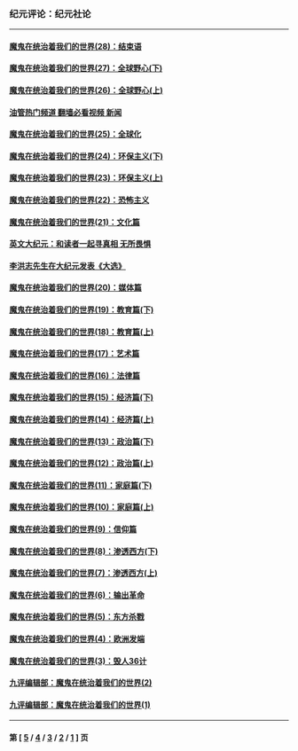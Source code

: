 ### 纪元评论：纪元社论
---
#### [魔鬼在统治着我们的世界(28)：结束语](../../pages/nsc422/n10936246.md?08140330) 
#### [魔鬼在统治着我们的世界(27)：全球野心(下)](../../pages/nsc422/n10928319.md?08140330) 
#### [魔鬼在统治着我们的世界(26)：全球野心(上)](../../pages/nsc422/n10900318.md?08140330) 
#### [油管热门频道 翻墙必看视频 新闻](ok?08140330)
#### [魔鬼在统治着我们的世界(25)：全球化](../../pages/nsc422/n10788205.md?08140330) 
#### [魔鬼在统治着我们的世界(24)：环保主义(下)](../../pages/nsc422/n10695307.md?08140330) 
#### [魔鬼在统治着我们的世界(23)：环保主义(上)](../../pages/nsc422/n10688613.md?08140330) 
#### [魔鬼在统治着我们的世界(22)：恐怖主义](../../pages/nsc422/n10614727.md?08140330) 
#### [魔鬼在统治着我们的世界(21)：文化篇](../../pages/nsc422/n10597706.md?08140330) 
#### [英文大纪元：和读者一起寻真相 无所畏惧](../../pages/nsc422/n12542027.md?08140330) 
#### [李洪志先生在大纪元发表《大选》](../../pages/nsc422/n12534746.md?08140330) 
#### [魔鬼在统治着我们的世界(20)：媒体篇](../../pages/nsc422/n10586579.md?08140330) 
#### [魔鬼在统治着我们的世界(19)：教育篇(下)](../../pages/nsc422/n10564808.md?08140330) 
#### [魔鬼在统治着我们的世界(18)：教育篇(上)](../../pages/nsc422/n10526970.md?08140330) 
#### [魔鬼在统治着我们的世界(17)：艺术篇](../../pages/nsc422/n10499093.md?08140330) 
#### [魔鬼在统治着我们的世界(16)：法律篇](../../pages/nsc422/n10485969.md?08140330) 
#### [魔鬼在统治着我们的世界(15)：经济篇(下)](../../pages/nsc422/n10469975.md?08140330) 
#### [魔鬼在统治着我们的世界(14)：经济篇(上)](../../pages/nsc422/n10457370.md?08140330) 
#### [魔鬼在统治着我们的世界(13)：政治篇(下)](../../pages/nsc422/n10448270.md?08140330) 
#### [魔鬼在统治着我们的世界(12)：政治篇(上)](../../pages/nsc422/n10444576.md?08140330) 
#### [魔鬼在统治着我们的世界(11)：家庭篇(下)](../../pages/nsc422/n10440961.md?08140330) 
#### [魔鬼在统治着我们的世界(10)：家庭篇(上)](../../pages/nsc422/n10435448.md?08140330) 
#### [魔鬼在统治着我们的世界(9)：信仰篇](../../pages/nsc422/n10432159.md?08140330) 
#### [魔鬼在统治着我们的世界(8)：渗透西方(下)](../../pages/nsc422/n10429603.md?08140330) 
#### [魔鬼在统治着我们的世界(7)：渗透西方(上)](../../pages/nsc422/n10426013.md?08140330) 
#### [魔鬼在统治着我们的世界(6)：输出革命](../../pages/nsc422/n10421536.md?08140330) 
#### [魔鬼在统治着我们的世界(5)：东方杀戮](../../pages/nsc422/n10417707.md?08140330) 
#### [魔鬼在统治着我们的世界(4)：欧洲发端](../../pages/nsc422/n10414890.md?08140330) 
#### [魔鬼在统治着我们的世界(3)：毁人36计](../../pages/nsc422/n10411583.md?08140330) 
#### [九评编辑部：魔鬼在统治着我们的世界(2)](../../pages/nsc422/n10410036.md?08140330) 
#### [九评编辑部：魔鬼在统治着我们的世界(1)](../../pages/nsc422/n10406825.md?08140330) 

---
#### 第 [ [5](./5.md?08140330) / [4](./4.md?08140330) / [3](./3.md?08140330) / [2](./2.md?08140330) / [1](./1.md?08140330) ] 页
